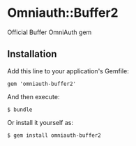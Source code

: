 # Omniauth::Buffer2

Official Buffer OmniAuth gem

## Installation

Add this line to your application's Gemfile:

    gem 'omniauth-buffer2'

And then execute:

    $ bundle

Or install it yourself as:

    $ gem install omniauth-buffer2
